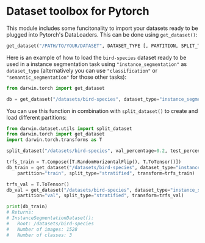 # Dataset toolbox for Pytorch

This module includes some funcitonality to import your datasets ready to be plugged into Pytorch's DataLoaders. This can be done using `get_dataset()`:

```python
get_dataset("/PATH/TO/YOUR/DATASET", DATASET_TYPE [, PARTITION, SPLIT_TYPE, RELEASE_NAME, TRANSFORMS])
```

Here is an example of how to load the `bird-species` dataset ready to be used in a instance segmentation task using `"instance_segmentation"` as `dataset_type` (alternatively you can use `"classification"` or `"semantic_segmentation"` for those other tasks):

```python
from darwin.torch import get_dataset

db = get_dataset("/datasets/bird-species", dataset_type="instance_segmentation")
```

You can use this function in combination with `split_dataset()` to create and load different partitions:

```python
from darwin.dataset.utils import split_dataset
from darwin.torch import get_dataset
import darwin.torch.transforms as T

split_dataset("/datasets/bird-species", val_percentage=0.2, test_percentage=0)

trfs_train = T.Compose([T.RandomHorizontalFlip(), T.ToTensor()])
db_train = get_dataset("/datasets/bird-species", dataset_type="instance_segmentation", \
    partition="train", split_type="stratified", transform=trfs_train)

trfs_val = T.ToTensor()
db_val = get_dataset("/datasets/bird-species", dataset_type="instance_segmentation", \
    partition="val", split_type="stratified", transform=trfs_val)

print(db_train)
# Returns:
# InstanceSegmentationDataset():
#   Root: /datasets/bird-species
#   Number of images: 1528
#   Number of classes: 3
```
